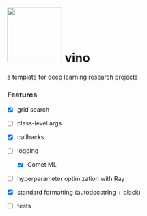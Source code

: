 # <img src="/assets/purple-grape-vine.svg " width="128"> vino

a template for deep learning research projects



### Features

- [x] grid search
- [ ] class-level args
- [x] callbacks
- [ ] logging
    - [x] Comet ML
- [ ] hyperparameter optimization with Ray
- [x] standard formatting (autodocstring + black)
- [ ] tests


